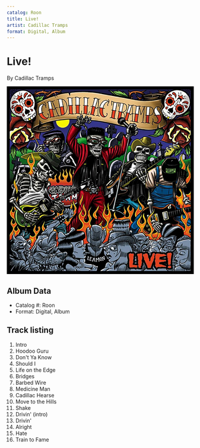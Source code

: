 ```yaml
---
catalog: Roon
title: Live!
artist: Cadillac Tramps
format: Digital, Album
---
```


# Live!

By Cadillac Tramps

![](../../assets/albumcovers/Cadillac_Tramps-Live!.png)

## Album Data

- Catalog #: Roon
- Format: Digital, Album


## Track listing


1. Intro
2. Hoodoo Guru
3. Don't Ya Know
4. Should I
5. Life on the Edge
6. Bridges
7. Barbed Wire
8. Medicine Man
9. Cadillac Hearse
10. Move to the Hills
11. Shake
12. Drivin' (intro)
13. Drivin'
14. Alright
15. Hate
16. Train to Fame

